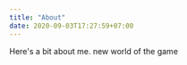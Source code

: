 ```yaml
---
title: "About"
date: 2020-09-03T17:27:59+07:00
---
```


Here's a bit about me.
new world of the game

